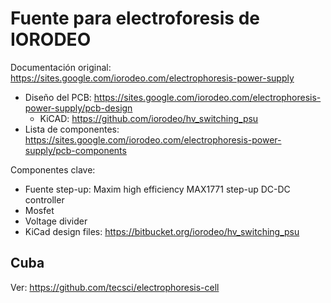# Fuente para electroforesis de IORODEO

Documentación original: https://sites.google.com/iorodeo.com/electrophoresis-power-supply

* Diseño del PCB: https://sites.google.com/iorodeo.com/electrophoresis-power-supply/pcb-design
  * KiCAD: https://github.com/iorodeo/hv_switching_psu
* Lista de componentes: https://sites.google.com/iorodeo.com/electrophoresis-power-supply/pcb-components

Componentes clave:

* Fuente step-up: Maxim high efficiency MAX1771 step-up DC-DC controller
* Mosfet
* Voltage divider
* KiCad design files: https://bitbucket.org/iorodeo/hv_switching_psu

## Cuba

Ver: https://github.com/tecsci/electrophoresis-cell
